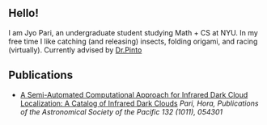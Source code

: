## Hello!
I am Jyo Pari, an undergraduate student studying Math + CS at NYU. In my free time I like catching (and releasing) insects, folding origami, and racing (virtually). Currently advised by [Dr.Pinto](https://lerrelpinto.com)


## Publications 
+ [A Semi-Automated Computational Approach for Infrared Dark Cloud Localization: A Catalog of Infrared Dark Clouds](https://iopscience.iop.org/article/10.1088/1538-3873/ab7b39/meta) *Pari, Hora, Publications of the Astronomical Society of the Pacific 132 (1011), 054301*
